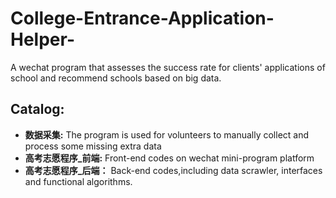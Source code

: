 # College-Entrance-Application-Helper-
A wechat program that assesses the success rate for clients' applications of school and recommend schools based on big data.
## Catalog:  
* **数据采集:** The program is used for volunteers to manually collect and process some missing extra data 
* **高考志愿程序_前端:**  Front-end codes on wechat mini-program platform
* **高考志愿程序_后端：** Back-end codes,including data scrawler, interfaces and functional algorithms.
